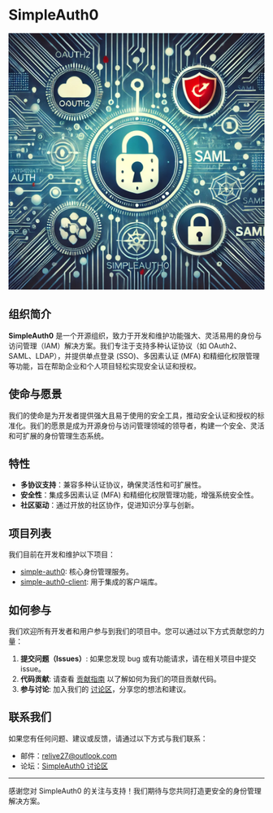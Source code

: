 # SimpleAuth0

![SimpleAuth0 Logo](../simpleAuth0.png)

## 组织简介

**SimpleAuth0** 是一个开源组织，致力于开发和维护功能强大、灵活易用的身份与访问管理（IAM）解决方案。我们专注于支持多种认证协议（如 OAuth2、SAML、LDAP），并提供单点登录 (SSO)、多因素认证 (MFA) 和精细化权限管理等功能，旨在帮助企业和个人项目轻松实现安全认证和授权。

## 使命与愿景

我们的使命是为开发者提供强大且易于使用的安全工具，推动安全认证和授权的标准化。我们的愿景是成为开源身份与访问管理领域的领导者，构建一个安全、灵活和可扩展的身份管理生态系统。

## 特性

- **多协议支持**：兼容多种认证协议，确保灵活性和可扩展性。
- **安全性**：集成多因素认证 (MFA) 和精细化权限管理功能，增强系统安全性。
- **社区驱动**：通过开放的社区协作，促进知识分享与创新。

## 项目列表

我们目前在开发和维护以下项目：

- [simple-auth0](https://github.com/SimpleAuth0/simple-auth0): 核心身份管理服务。
- [simple-auth0-client](https://github.com/SimpleAuth0/simple-auth0-client): 用于集成的客户端库。
<!-- - [SimpleAuth0 Documentation](https://github.com/SimpleAuth0/simpleauth0-docs): 项目文档和用户指南。-->

## 如何参与

我们欢迎所有开发者和用户参与到我们的项目中。您可以通过以下方式贡献您的力量：

1. **提交问题（Issues）**: 如果您发现 bug 或有功能请求，请在相关项目中提交 issue。
2. **代码贡献**: 请查看 [贡献指南](CONTRIBUTING.md) 以了解如何为我们的项目贡献代码。
3. **参与讨论**: 加入我们的 [讨论区](https://github.com/orgs/SimpleAuth0/discussions)，分享您的想法和建议。

## 联系我们

如果您有任何问题、建议或反馈，请通过以下方式与我们联系：

- 邮件：relive27@outlook.com
- 论坛：[SimpleAuth0 讨论区](https://github.com/orgs/SimpleAuth0/discussions)

---

感谢您对 SimpleAuth0 的关注与支持！我们期待与您共同打造更安全的身份管理解决方案。

